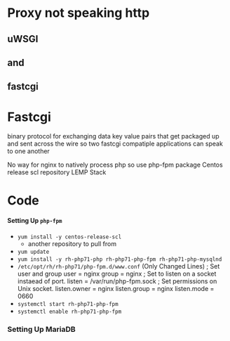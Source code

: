 # Proxy not speaking http
## uWSGI
## and
## fastcgi

# Fastcgi
binary protocol for exchanging data
key value pairs that get packaged up and sent across the wire so two fastcgi compatiple applications can speak to one another

No way for nginx to natively process php
so use php-fpm package
Centos release scl repository
LEMP Stack

# Code
#### Setting Up `php-fpm`
- `yum install -y centos-release-scl`
  - another repository to pull from
- `yum update`
- `yum install -y rh-php71-php rh-php71-php-fpm rh-php71-php-mysqlnd`
- `/etc/opt/rh/rh-php71/php-fpm.d/www.conf`  (Only Changed Lines)
        ; Set user and group
        user = nginx
        group = nginx
        ; Set to listen on a socket instaead of port.
        listen = /var/run/php-fpm.sock
        ; Set permissions on Unix socket.
        listen.owner = nginx
        listen.group = nginx
        listen.mode = 0660
- `systemctl start rh-php71-php-fpm`
- `systemctl enable rh-php71-php-fpm`
### Setting Up MariaDB
